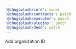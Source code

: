 ```yaml
---
'@chugsplash/core': minor
'@chugsplash/contracts': patch
'@chugsplash/executor': patch
'@chugsplash/plugins': patch
'@chugsplash/demo': patch
---
```


Add organization ID

